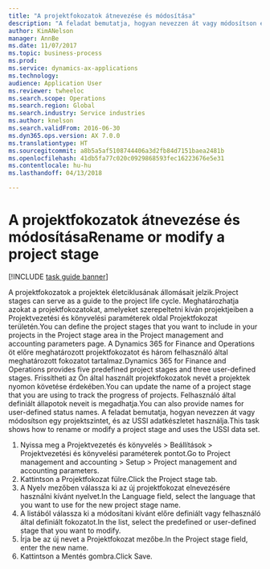 ```yaml
--- 
title: "A projektfokozatok átnevezése és módosítása"
description: "A feladat bemutatja, hogyan nevezzen át vagy módosítson egy projektfokozatot."
author: KimANelson
manager: AnnBe
ms.date: 11/07/2017
ms.topic: business-process
ms.prod: 
ms.service: dynamics-ax-applications
ms.technology: 
audience: Application User
ms.reviewer: twheeloc
ms.search.scope: Operations
ms.search.region: Global
ms.search.industry: Service industries
ms.author: knelson
ms.search.validFrom: 2016-06-30
ms.dyn365.ops.version: AX 7.0.0
ms.translationtype: HT
ms.sourcegitcommit: a8b5a5af5108744406a3d2fb84d7151baea2481b
ms.openlocfilehash: 41db5fa77c020c0929868593fec16223676e5e31
ms.contentlocale: hu-hu
ms.lasthandoff: 04/13/2018

---
```

# <a name="rename-or-modify-a-project-stage"></a><span data-ttu-id="1c03e-103">A projektfokozatok átnevezése és módosítása</span><span class="sxs-lookup"><span data-stu-id="1c03e-103">Rename or modify a project stage</span></span>

[!INCLUDE [task guide banner](../../includes/task-guide-banner.md)]

<span data-ttu-id="1c03e-104">A projektfokozatok a projektek életciklusának állomásait jelzik.</span><span class="sxs-lookup"><span data-stu-id="1c03e-104">Project stages can serve as a guide to the project life cycle.</span></span> <span data-ttu-id="1c03e-105">Meghatározhatja azokat a projektfokozatokat, amelyeket szerepeltetni kíván projektjeiben a Projektvezetési és könyvelési paraméterek oldal Projektfokozat területén.</span><span class="sxs-lookup"><span data-stu-id="1c03e-105">You can define the project stages that you want to include in your projects in the Project stage area in the Project management and accounting parameters page.</span></span> <span data-ttu-id="1c03e-106">A Dynamics 365 for Finance and Operations öt előre meghatározott projektfokozatot és három felhasználó által meghatározott fokozatot tartalmaz.</span><span class="sxs-lookup"><span data-stu-id="1c03e-106">Dynamics 365 for Finance and Operations provides five predefined project stages and three user-defined stages.</span></span> <span data-ttu-id="1c03e-107">Frissítheti az Ön által használt projektfokozatok nevét a projektek nyomon követése érdekében.</span><span class="sxs-lookup"><span data-stu-id="1c03e-107">You can update the name of a project stage that you are using to track the progress of projects.</span></span> <span data-ttu-id="1c03e-108">Felhasználó által definiált állapotok neveit is megadhatja.</span><span class="sxs-lookup"><span data-stu-id="1c03e-108">You can also provide names for user-defined status names.</span></span> <span data-ttu-id="1c03e-109">A feladat bemutatja, hogyan nevezzen át vagy módosítson egy projektszintet, és az USSI adatkészletet használja.</span><span class="sxs-lookup"><span data-stu-id="1c03e-109">This task shows how to rename or modify a project stage and uses the USSI data set.</span></span>

1. <span data-ttu-id="1c03e-110">Nyissa meg a Projektvezetés és könyvelés > Beállítások > Projektvezetési és könyvelési paraméterek pontot.</span><span class="sxs-lookup"><span data-stu-id="1c03e-110">Go to Project management and accounting > Setup > Project management and accounting parameters.</span></span>
2. <span data-ttu-id="1c03e-111">Kattintson a Projektfokozat fülre.</span><span class="sxs-lookup"><span data-stu-id="1c03e-111">Click the Project stage tab.</span></span>
3. <span data-ttu-id="1c03e-112">A Nyelv mezőben válassza ki az új projektfokozat elnevezésére használni kívánt nyelvet.</span><span class="sxs-lookup"><span data-stu-id="1c03e-112">In the Language field, select the language that you want to use for the new project stage name.</span></span>
4. <span data-ttu-id="1c03e-113">A listából válassza ki a módosítani kívánt előre definiált vagy felhasználó által definiált fokozatot.</span><span class="sxs-lookup"><span data-stu-id="1c03e-113">In the list, select the predefined or user-defined stage that you want to modify.</span></span> 
5. <span data-ttu-id="1c03e-114">Írja be az új nevet a Projektfokozat mezőbe.</span><span class="sxs-lookup"><span data-stu-id="1c03e-114">In the Project stage field, enter the new name.</span></span>
6. <span data-ttu-id="1c03e-115">Kattintson a Mentés gombra.</span><span class="sxs-lookup"><span data-stu-id="1c03e-115">Click Save.</span></span>

